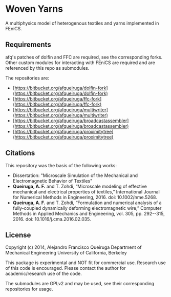 Woven Yarns
===========

A multiphysics model of heterogenous textiles and yarns implemented in FEniCS.

Requirements
------------

afq's patches of dolfin and FFC are required, see the corresponding forks. Other custom modules 
for interacting with FEniCS are required and are referenced by this repo as submodules.

The repositories are:
- [https://bitbucket.org/afqueiruga/dolfin-fork](https://bitbucket.org/afqueiruga/dolfin-fork)
- [https://bitbucket.org/afqueiruga/ffc-fork](https://bitbucket.org/afqueiruga/ffc-fork)
- [https://bitbucket.org/afqueiruga/multiwriter](https://bitbucket.org/afqueiruga/multiwriter)
- [https://bitbucket.org/afqueiruga/broadcastassembler](https://bitbucket.org/afqueiruga/broadcastassembler)
- [https://bitbucket.org/afqueiruga/proximitytree](https://bitbucket.org/afqueiruga/proximitytree)

Citations
-------

This repository was the basis of the following works:

- Dissertation: "Microscale Simulation of the Mechanical and 
Electromagnetic Behavior of Textiles"
- **Queiruga, A. F.** and T. Zohdi, “Microscale modeling of effective 
  mechanical and electrical properties of textiles,” 
  International Journal for Numerical Methods in Engineering, 2016.
  doi: 10.1002/nme.5268.
- **Queiruga, A. F.** and T. Zohdi, “Formulation and numerical 
  analysis of a fully-coupled dynamically deforming 
  electromagnetic wire,” Computer Methods in Applied Mechanics 
  and Engineering, vol. 305, pp. 292--315, 2016. doi: 10.1016/j.cma.2016.02.035.

License
-------

Copyright (c) 2014, Alejandro Francisco Queiruga
Department of Mechanical Engineering
University of California, Berkeley

This package is experimental and NOT fit for commercial use.
Research use of this code is encouraged. Please contact the 
author for academic/research use of the code.

The submodules are GPLv2 and may be used, see their corresponding
repositories for usage.
